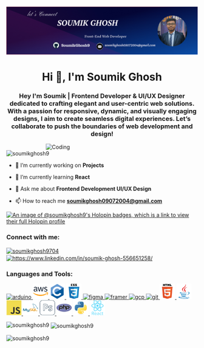 ![MasterHead](https://github.com/SoumikGhosh9/SoumikGhosh9/blob/main/Mask%20group.jpg)
<h1 align="center">Hi 👋, I'm Soumik Ghosh</h1>
<h3 align="center">Hey I'm Soumik | Frontend Developer & UI/UX Designer dedicated to crafting elegant and user-centric web solutions. With a passion for responsive, dynamic, and visually engaging designs, I aim to create seamless digital experiences. Let’s collaborate to push the boundaries of web development and design!</h3>
<img align="right" alt="Coding" width="400" src="https://media4.giphy.com/media/v1.Y2lkPTc5MGI3NjExOWJiMGE5NGI3YTQ1OTAxMzE3YjdhYjcwMGIzNTM1MjE0MTgwYzU4YSZjdD1n/Xewa8pwHHvzheQFKDD/giphy.gif">

<p align="left"> <img src="https://komarev.com/ghpvc/?username=soumikghosh9&label=Profile%20views&color=0e75b6&style=flat" alt="soumikghosh9" /> </p>

- 🔭 I’m currently working on **Projects**

- 🌱 I’m currently learning **React**

- 💬 Ask me about **Frontend Development UI/UX Design**

- 📫 How to reach me **soumikghosh09072004@gmail.com**

[![An image of @soumikghosh9's Holopin badges, which is a link to view their full Holopin profile](https://holopin.me/soumikghosh9)](https://holopin.io/@soumikghosh9)

<h3 align="left">Connect with me:</h3>
<p align="left">
<a href="https://x.com/SOUMIKGHOSH9704" target="blank"><img align="center" src="https://raw.githubusercontent.com/rahuldkjain/github-profile-readme-generator/master/src/images/icons/Social/twitter.svg" alt="soumikghosh9704" height="30" width="40" /></a>
<a href="https://linkedin.com/in/soumik-ghosh-556651258/" target="blank"><img align="center" src="https://raw.githubusercontent.com/rahuldkjain/github-profile-readme-generator/master/src/images/icons/Social/linked-in-alt.svg" alt="https://www.linkedin.com/in/soumik-ghosh-556651258/" height="30" width="40" /></a>
</p>

<h3 align="left">Languages and Tools:</h3>
<p align="left"> <a href="https://www.arduino.cc/" target="_blank" rel="noreferrer"> <img src="https://cdn.worldvectorlogo.com/logos/arduino-1.svg" alt="arduino" width="40" height="40"/> </a> <a href="https://aws.amazon.com" target="_blank" rel="noreferrer"> <img src="https://raw.githubusercontent.com/devicons/devicon/master/icons/amazonwebservices/amazonwebservices-original-wordmark.svg" alt="aws" width="40" height="40"/> </a> <a href="https://www.cprogramming.com/" target="_blank" rel="noreferrer"> <img src="https://raw.githubusercontent.com/devicons/devicon/master/icons/c/c-original.svg" alt="c" width="40" height="40"/> </a> <a href="https://www.w3schools.com/css/" target="_blank" rel="noreferrer"> <img src="https://raw.githubusercontent.com/devicons/devicon/master/icons/css3/css3-original-wordmark.svg" alt="css3" width="40" height="40"/> </a> <a href="https://www.figma.com/" target="_blank" rel="noreferrer"> <img src="https://www.vectorlogo.zone/logos/figma/figma-icon.svg" alt="figma" width="40" height="40"/> </a> <a href="https://www.framer.com/" target="_blank" rel="noreferrer"> <img src="https://www.vectorlogo.zone/logos/framer/framer-icon.svg" alt="framer" width="40" height="40"/> </a> <a href="https://cloud.google.com" target="_blank" rel="noreferrer"> <img src="https://www.vectorlogo.zone/logos/google_cloud/google_cloud-icon.svg" alt="gcp" width="40" height="40"/> </a> <a href="https://git-scm.com/" target="_blank" rel="noreferrer"> <img src="https://www.vectorlogo.zone/logos/git-scm/git-scm-icon.svg" alt="git" width="40" height="40"/> </a> <a href="https://www.w3.org/html/" target="_blank" rel="noreferrer"> <img src="https://raw.githubusercontent.com/devicons/devicon/master/icons/html5/html5-original-wordmark.svg" alt="html5" width="40" height="40"/> </a> <a href="https://www.java.com" target="_blank" rel="noreferrer"> <img src="https://raw.githubusercontent.com/devicons/devicon/master/icons/java/java-original.svg" alt="java" width="40" height="40"/> </a> <a href="https://developer.mozilla.org/en-US/docs/Web/JavaScript" target="_blank" rel="noreferrer"> <img src="https://raw.githubusercontent.com/devicons/devicon/master/icons/javascript/javascript-original.svg" alt="javascript" width="40" height="40"/> </a> <a href="https://www.mysql.com/" target="_blank" rel="noreferrer"> <img src="https://raw.githubusercontent.com/devicons/devicon/master/icons/mysql/mysql-original-wordmark.svg" alt="mysql" width="40" height="40"/> </a> <a href="https://www.photoshop.com/en" target="_blank" rel="noreferrer"> <img src="https://raw.githubusercontent.com/devicons/devicon/master/icons/photoshop/photoshop-line.svg" alt="photoshop" width="40" height="40"/> </a> <a href="https://www.php.net" target="_blank" rel="noreferrer"> <img src="https://raw.githubusercontent.com/devicons/devicon/master/icons/php/php-original.svg" alt="php" width="40" height="40"/> </a> <a href="https://www.python.org" target="_blank" rel="noreferrer"> <img src="https://raw.githubusercontent.com/devicons/devicon/master/icons/python/python-original.svg" alt="python" width="40" height="40"/> </a> <a href="https://reactjs.org/" target="_blank" rel="noreferrer"> <img src="https://raw.githubusercontent.com/devicons/devicon/master/icons/react/react-original-wordmark.svg" alt="react" width="40" height="40"/> </a> </p>


<p><img align="left" src="https://github-readme-stats.vercel.app/api/top-langs?username=soumikghosh9&show_icons=true&locale=en&layout=compact" alt="soumikghosh9" /></p>

<p>&nbsp;<img align="center" src="https://github-readme-stats.vercel.app/api?username=soumikghosh9&show_icons=true&locale=en" alt="soumikghosh9" /></p>

<p><img align="center" src="https://github-readme-streak-stats.herokuapp.com/?user=soumikghosh9&" alt="soumikghosh9" /></p>

